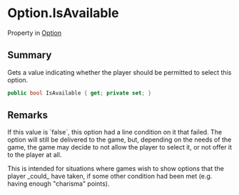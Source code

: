 # Option.IsAvailable

Property in [Option](/docs/api/csharp/yarn.optionset.option.md)

## Summary


Gets a value indicating whether the player should be
permitted to select this option.


```csharp
public bool IsAvailable { get; private set; }
```

## Remarks

<p>
If this value is `false`, this option had a
line condition on it that failed. The option will still be
delivered to the game, but, depending on the needs of the
game, the game may decide to not allow the player to select
it, or not offer it to the player at all.
</p> <p>
This is intended for situations where games wish to show
options that the player _could_ have taken, if some other
condition had been met (e.g. having enough "charisma"
points).
</p>

